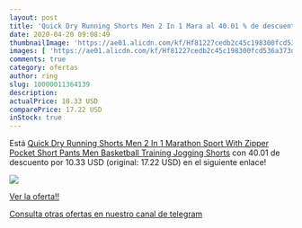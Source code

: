 ```yaml
---
layout: post
title: 'Quick Dry Running Shorts Men 2 In 1 Mara al 40.01 % de descuento'
date: 2020-04-20 09:08:49
thumbnailImage: 'https://ae01.alicdn.com/kf/Hf81227cedb2c45c198300fcd536a373dD/Quick-Dry-Running-Shorts-Men-2-In-1-Marathon-Sport-With-Zipper-Pocket-Short-Pants-Men.jpg_350x350._SL200_.jpg'
images: [ 'https://ae01.alicdn.com/kf/Hf81227cedb2c45c198300fcd536a373dD/Quick-Dry-Running-Shorts-Men-2-In-1-Marathon-Sport-With-Zipper-Pocket-Short-Pants-Men.jpg_350x350._SL200_.jpg' ]
comments: true
category: ofertas
author: ring
slug: 10000011364139
description:
actualPrice: 10.33 USD
comparePrice: 17.22 USD
inStock: true
---
```


Está [Quick Dry Running Shorts Men 2 In 1 Marathon Sport With Zipper Pocket Short Pants Men Basketball Training Jogging Shorts](https://www.amazon.com/dp/10000011364139/?tag=redken08-20) con 40.01 de descuento por 10.33 USD (original: 17.22 USD) en el siguiente enlace!

[![](https://ae01.alicdn.com/kf/Hf81227cedb2c45c198300fcd536a373dD/Quick-Dry-Running-Shorts-Men-2-In-1-Marathon-Sport-With-Zipper-Pocket-Short-Pants-Men.jpg_350x350._SL200_.jpg)](https://www.amazon.com/dp/10000011364139/?tag=redken08-20)

[Ver la oferta!!](https://www.amazon.com/dp/10000011364139/?tag=redken08-20)

[Consulta otras ofertas en nuestro canal de telegram](https://t.me/s/ofertas25)
